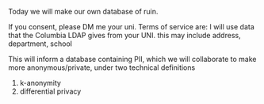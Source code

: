 Today we will make our own database of ruin.

If you consent, please DM me your uni. Terms of service are: I will use data that the Columbia LDAP gives from your UNI. this may include address, department, school

This will inform a database containing PII, which we will collaborate to make more anonymous/private, under two technical definitions 

1) k-anonymity
2) differential privacy
